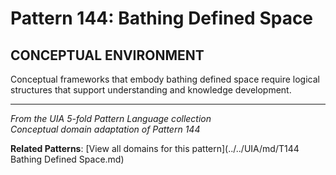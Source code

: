 # Pattern 144: Bathing Defined Space

## CONCEPTUAL ENVIRONMENT

Conceptual frameworks that embody bathing defined space require logical structures that support understanding and knowledge development.

---

*From the UIA 5-fold Pattern Language collection*  
*Conceptual domain adaptation of Pattern 144*

**Related Patterns**: [View all domains for this pattern](../../UIA/md/T144 Bathing Defined Space.md)